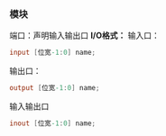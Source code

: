 ### 模块
端口：声明输入输出口
**I/O格式：**
输入口：
```verilog
input [位宽-1:0] name;
```
输出口：
```verilog
output [位宽-1:0] name;
```
输入输出口
```verilog
inout [位宽-1:0] name;
```
